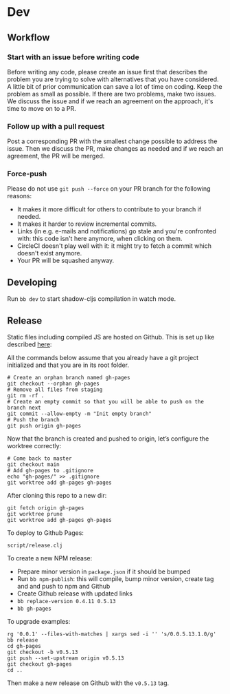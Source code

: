 # Dev

## Workflow

### Start with an issue before writing code

Before writing any code, please create an issue first that describes the problem
you are trying to solve with alternatives that you have considered. A little bit
of prior communication can save a lot of time on coding. Keep the problem as
small as possible. If there are two problems, make two issues. We discuss the
issue and if we reach an agreement on the approach, it's time to move on to a
PR.

### Follow up with a pull request

Post a corresponding PR with the smallest change possible to address the
issue. Then we discuss the PR, make changes as needed and if we reach an
agreement, the PR will be merged.

<!-- ### Tests -->

<!-- Each bug fix, change or new feature should be tested well to prevent future -->
<!-- regressions. -->

### Force-push

Please do not use `git push --force` on your PR branch for the following
reasons:

- It makes it more difficult for others to contribute to your branch if needed.
- It makes it harder to review incremental commits.
- Links (in e.g. e-mails and notifications) go stale and you're confronted with:
  this code isn't here anymore, when clicking on them.
- CircleCI doesn't play well with it: it might try to fetch a commit which
  doesn't exist anymore.
- Your PR will be squashed anyway.

## Developing

Run `bb dev` to start shadow-cljs compilation in watch mode.

<!-- ## Testing -->

<!-- You can run tests using `bb run-tests` and `bb run-integration-tests`. -->

## Release

Static files including compiled JS are hosted on Github. This is set up like
described
[here](https://medium.com/linagora-engineering/deploying-your-js-app-to-github-pages-the-easy-way-or-not-1ef8c48424b7):

All the commands below assume that you already have a git project initialized and that you are in its root folder.

```
# Create an orphan branch named gh-pages
git checkout --orphan gh-pages
# Remove all files from staging
git rm -rf .
# Create an empty commit so that you will be able to push on the branch next
git commit --allow-empty -m "Init empty branch"
# Push the branch
git push origin gh-pages
```

Now that the branch is created and pushed to origin, let’s configure the worktree correctly:

```
# Come back to master
git checkout main
# Add gh-pages to .gitignore
echo "gh-pages/" >> .gitignore
git worktree add gh-pages gh-pages
```

After cloning this repo to a new dir:

```
git fetch origin gh-pages
git worktree prune
git worktree add gh-pages gh-pages
```

To deploy to Github Pages:

```
script/release.clj
```

To create a new NPM release:

- Prepare minor version in `package.json` if it should be bumped
- Run `bb npm-publish`: this will compile, bump minor version, create tag and and push to npm and Github
- Create Github release with updated links
- `bb replace-version 0.4.11 0.5.13`
- `bb gh-pages`

To upgrade examples:

```
rg '0.0.1' --files-with-matches | xargs sed -i '' 's/0.0.5.13.1.0/g'
bb release
cd gh-pages
git checkout -b v0.5.13
git push --set-upstream origin v0.5.13
git checkout gh-pages
cd ..
```

Then make a new release on Github with the `v0.5.13` tag.
